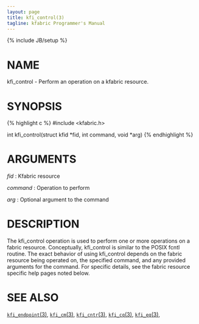 ```yaml
---
layout: page
title: kfi_control(3)
tagline: kfabric Programmer's Manual
---
```

{% include JB/setup %}

# NAME

kfi_control \- Perform an operation on a kfabric resource.

# SYNOPSIS

{% highlight c %}
#include <kfabric.h>

int
kfi_control(struct kfid *fid, int command, void *arg)
{% endhighlight %}


# ARGUMENTS

*fid*
: Kfabric resource

*command*
: Operation to perform

*arg*
: Optional argument to the command

# DESCRIPTION

The kfi_control operation is used to perform one or more operations on a
fabric resource.  Conceptually, kfi_control is similar to the POSIX fcntl
routine.  The exact behavior of using kfi_control depends on the fabric
resource being operated on, the specified command, and any provided
arguments for the command.  For specific details, see the fabric resource
specific help pages noted below.

# SEE ALSO

[`kfi_endpoint`(3)](kfi_endpoint.3.html),
[`kfi_cm`(3)](kfi_cm.3.html),
[`kfi_cntr`(3)](kfi_cntr.3.html),
[`kfi_cq`(3)](kfi_cq.3.html),
[`kfi_eq`(3)](kfi_eq.3.html),
